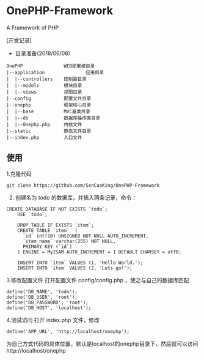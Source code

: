 # OnePHP-Framework
A Framework of PHP

[开发记录]

- 目录准备(2018/06/08)
```
OnePHP               WEB部署根目录
|--application               应用目录
|  |--controllers    控制器目录
|  |--models         模块目录
|  |--views          视图目录
|--config            配置文件目录
|--onephp            框架核心目录
|  |--base           MVC基类目录
|  |--db             数据库操作类目录
|  |--Onephp.php     内核文件
|--static            静态文件目录
|--index.php         入口文件

```

## 使用
1.克隆代码
```
git clone https://github.com/SenCaoKing/OnePHP-Framework
```

2. 创建名为 todo 的数据库，并插入两条记录，命令：
```
CREATE DATABASE IF NOT EXISTS `todo`;
    USE `todo`;
    
    DROP TABLE IF EXISTS `item`;
    CREATE TABLE `item`  (
      `id` int(10) UNSIGNED NOT NULL AUTO_INCREMENT,
      `item_name` varchar(255) NOT NULL,
      PRIMARY KEY (`id`)
    ) ENGINE = MyISAM AUTO_INCREMENT = 1 DEFAULT CHARSET = utf8;
    
    INSERT INTO `item` VALUES (1, 'Hello World.');
    INSERT INTO `item` VALUES (2, 'Lets go!');
```


3.修改配置文件
打开配置文件 config/config.php ，使之与自己的数据库匹配
```
define('DB_NAME', 'todo');
define('DB_USER', 'root');
define('DB_PASSWORD', 'root');
define('DB_HOST', 'localhost');
```
    
4.测试访问
打开 index.php 文件，修改
```
define('APP_URL', 'http://localhost/onephp');
```
为自己方式代码的具体位置，默认是localhost的onephp目录下，然后就可以访问 http://localhost/onephp